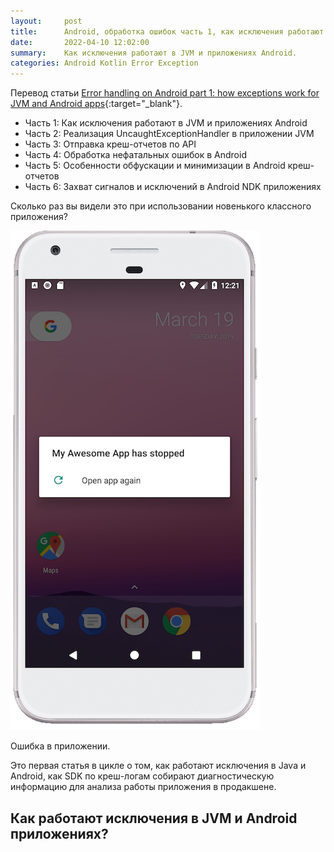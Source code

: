 ```yaml
---
layout:     post
title:      Android, обработка ошибок часть 1, как исключения работают в JVM и приложениях Android.
date:       2022-04-10 12:02:00
summary:    Как исключения работают в JVM и приложениях Android.
categories: Android Kotlin Error Exception
---
```


Перевод статьи [Error handling on Android part 1: how exceptions work for JVM and Android apps](https://www.bugsnag.com/blog/error-handling-on-android-part-1){:target="_blank"}.

* Часть 1: Как исключения работают в JVM и приложениях Android
* Часть 2: Реализация UncaughtExceptionHandler в приложении JVM
* Часть 3: Отправка креш-отчетов по API
* Часть 4: Обработка нефатальных ошибок в Android
* Часть 5: Особенности обфускации и минимизации в Android креш-отчетов
* Часть 6: Захват сигналов и исключений в Android NDK приложениях


Сколько раз вы видели это при использовании новенького классного приложения?

![Ошибка в приложении](/images/android-errors/android-app-crash.png)

Ошибка в приложении.

Это первая статья в цикле о том, как работают исключения в Java и Android, как SDK по креш-логам собирают диагностическую информацию для анализа работы приложения в продакшене.

## Как работают исключения в JVM и Android приложениях?

































